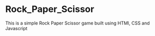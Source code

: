 # Rock_Paper_Scissor

This is a simple Rock Paper Scissor game built using HTMl, CSS and Javascript
